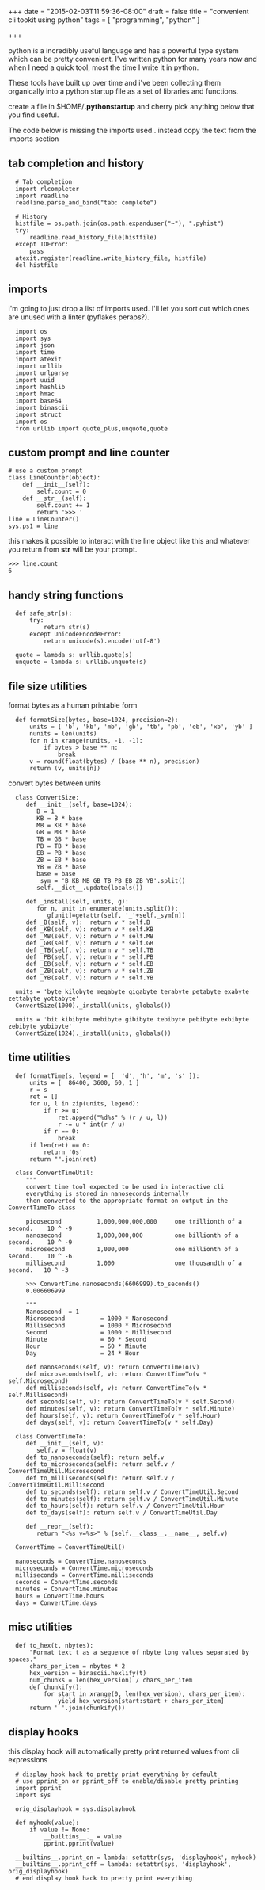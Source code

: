 +++
date = "2015-02-03T11:59:36-08:00"
draft = false
title = "convenient cli tookit using python"
tags = [ "programming", "python" ]

+++


python is a incredibly useful language and has a powerful type system which
can be pretty convenient. I've written python for many years now and when
I need a quick tool, most the time I write it in python.

These tools have built up over time and i've been collecting them organically
into a python startup file as a set of libraries and functions.

create a file in $HOME/**.pythonstartup** and cherry pick anything below that you find 
useful. 

The code below is missing the imports used.. instead copy the text from the imports section

tab completion and history
------------------------------------

      # Tab completion
      import rlcompleter
      import readline
      readline.parse_and_bind("tab: complete")

      # History
      histfile = os.path.join(os.path.expanduser("~"), ".pyhist")
      try:
          readline.read_history_file(histfile)
      except IOError:
          pass
      atexit.register(readline.write_history_file, histfile)
      del histfile


imports
------------------------------------
i'm going to just drop a list of imports used. I'll let you
sort out which ones are unused with a linter (pyflakes peraps?).

      import os
      import sys
      import json
      import time
      import atexit
      import urllib
      import urlparse
      import uuid
      import hashlib
      import hmac
      import base64
      import binascii
      import struct
      import os
      from urllib import quote_plus,unquote,quote


custom prompt and line counter
------------------------------------

    # use a custom prompt
    class LineCounter(object):
        def __init__(self):
            self.count = 0
        def __str__(self):
            self.count += 1
            return '>>> '
    line = LineCounter()
    sys.ps1 = line

this makes it possible to interact with the line object like this and whatever you return from __str__ will be your prompt.

    >>> line.count
    6

handy string functions
------------------------------------

      def safe_str(s):
          try:
              return str(s)
          except UnicodeEncodeError:
              return unicode(s).encode('utf-8')

      quote = lambda s: urllib.quote(s)
      unquote = lambda s: urllib.unquote(s)


file size utilities
------------------------------------

format bytes as a human printable form

      def formatSize(bytes, base=1024, precision=2):
          units = [ 'b', 'kb', 'mb', 'gb', 'tb', 'pb', 'eb', 'xb', 'yb' ]
          nunits = len(units)
          for n in xrange(nunits, -1, -1):
              if bytes > base ** n:
                  break
          v = round(float(bytes) / (base ** n), precision)
          return (v, units[n])

convert bytes between units

      class ConvertSize:
         def __init__(self, base=1024):
            B = 1
            KB = B * base
            MB = KB * base
            GB = MB * base
            TB = GB * base
            PB = TB * base
            EB = PB * base
            ZB = EB * base
            YB = ZB * base
            base = base
            _sym = 'B KB MB GB TB PB EB ZB YB'.split()
            self.__dict__.update(locals())

         def _install(self, units, g):
            for n, unit in enumerate(units.split()):
               g[unit]=getattr(self, '_'+self._sym[n])
         def _B(self, v):  return v * self.B
         def _KB(self, v): return v * self.KB
         def _MB(self, v): return v * self.MB
         def _GB(self, v): return v * self.GB
         def _TB(self, v): return v * self.TB
         def _PB(self, v): return v * self.PB
         def _EB(self, v): return v * self.EB
         def _ZB(self, v): return v * self.ZB
         def _YB(self, v): return v * self.YB

      units = 'byte kilobyte megabyte gigabyte terabyte petabyte exabyte zettabyte yottabyte'
      ConvertSize(1000)._install(units, globals())

      units = 'bit kibibyte mebibyte gibibyte tebibyte pebibyte exbibyte zebibyte yobibyte'
      ConvertSize(1024)._install(units, globals())



time utilities
------------------------------------

      def formatTime(s, legend = [  'd', 'h', 'm', 's' ]):
          units = [  86400, 3600, 60, 1 ]
          r = s
          ret = []
          for u, l in zip(units, legend):
              if r >= u:
                  ret.append("%d%s" % (r / u, l))
                  r -= u * int(r / u)
              if r == 0:
                  break
          if len(ret) == 0:
              return '0s'
          return "".join(ret)

      class ConvertTimeUtil:
         """
         convert time tool expected to be used in interactive cli
         everything is stored in nanoseconds internally
         then converted to the appropriate format on output in the ConvertTimeTo class

         picosecond          1,000,000,000,000     one trillionth of a second.    10 ^ -9
         nanosecond          1,000,000,000         one billionth of a second.    10 ^ -9
         microsecond         1,000,000             one millionth of a second.    10 ^ -6
         millisecond         1,000                 one thousandth of a second.   10 ^ -3

         >>> ConvertTime.nanoseconds(6606999).to_seconds()
         0.006606999

         """
         Nanosecond  = 1
         Microsecond          = 1000 * Nanosecond
         Millisecond          = 1000 * Microsecond
         Second               = 1000 * Millisecond
         Minute               = 60 * Second
         Hour                 = 60 * Minute
         Day                  = 24 * Hour

         def nanoseconds(self, v): return ConvertTimeTo(v)
         def microseconds(self, v): return ConvertTimeTo(v * self.Microsecond)
         def milliseconds(self, v): return ConvertTimeTo(v * self.Millisecond)
         def seconds(self, v): return ConvertTimeTo(v * self.Second)
         def minutes(self, v): return ConvertTimeTo(v * self.Minute)
         def hours(self, v): return ConvertTimeTo(v * self.Hour)
         def days(self, v): return ConvertTimeTo(v * self.Day)

      class ConvertTimeTo:
         def __init__(self, v):
            self.v = float(v)
         def to_nanoseconds(self): return self.v
         def to_microseconds(self): return self.v / ConvertTimeUtil.Microsecond
         def to_milliseconds(self): return self.v / ConvertTimeUtil.Millisecond
         def to_seconds(self): return self.v / ConvertTimeUtil.Second
         def to_minutes(self): return self.v / ConvertTimeUtil.Minute
         def to_hours(self): return self.v / ConvertTimeUtil.Hour
         def to_days(self): return self.v / ConvertTimeUtil.Day

         def __repr__(self):
            return "<%s v=%s>" % (self.__class__.__name__, self.v)

      ConvertTime = ConvertTimeUtil()

      nanoseconds = ConvertTime.nanoseconds
      microseconds = ConvertTime.microseconds
      milliseconds = ConvertTime.milliseconds
      seconds = ConvertTime.seconds
      minutes = ConvertTime.minutes
      hours = ConvertTime.hours
      days = ConvertTime.days



misc utilities
------------------------------------

      def to_hex(t, nbytes):
          "Format text t as a sequence of nbyte long values separated by spaces."
          chars_per_item = nbytes * 2
          hex_version = binascii.hexlify(t)
          num_chunks = len(hex_version) / chars_per_item
          def chunkify():
              for start in xrange(0, len(hex_version), chars_per_item):
                  yield hex_version[start:start + chars_per_item]
          return ' '.join(chunkify())


display hooks
------------------------------------

this display hook will automatically pretty print returned values from cli expressions

      # display hook hack to pretty print everything by default
      # use pprint_on or pprint_off to enable/disable pretty printing
      import pprint
      import sys

      orig_displayhook = sys.displayhook

      def myhook(value):
          if value != None:
              __builtins__._ = value
              pprint.pprint(value)

      __builtins__.pprint_on = lambda: setattr(sys, 'displayhook', myhook)
      __builtins__.pprint_off = lambda: setattr(sys, 'displayhook', orig_displayhook)
      # end display hook hack to pretty print everything

